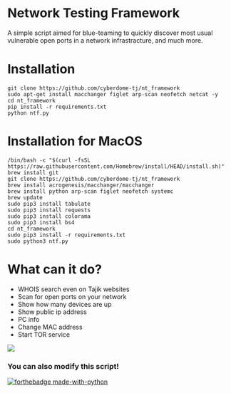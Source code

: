# Network Testing Framework &nbsp;

A simple script aimed for blue-teaming to quickly discover most usual vulnerable open ports in a network infrastracture, and much more. 

# Installation

```
git clone https://github.com/cyberdome-tj/nt_framework
sudo apt-get install macchanger figlet arp-scan neofetch netcat -y
cd nt_framework
pip install -r requirements.txt
python ntf.py
```
# Installation for MacOS
```
/bin/bash -c "$(curl -fsSL https://raw.githubusercontent.com/Homebrew/install/HEAD/install.sh)"
brew install git
git clone https://github.com/cyberdome-tj/nt_framework
brew install acrogenesis/macchanger/macchanger
brew install python arp-scan figlet neofetch systemc
brew update
sudo pip3 install tabulate
sudo pip3 install requests
sudo pip3 install colorama
sudo pip3 install bs4
cd nt_framework
sudo pip3 install -r requirements.txt
sudo python3 ntf.py
```
# What can it do?
<ul>
  <li>WHOIS search even on Tajik websites</li>
  <li>Scan for open ports on your network</li>
  <li>Show how many devices are up</li>
  <li>Show public ip address</li>
  <li>PC info</li>
  <li>Change MAC address</li>
  <li>Start TOR service</li>
</ul>

<kbd> 
  <img src="https://user-images.githubusercontent.com/109206637/218330244-6067987b-b398-405e-ae94-6bef6f13cf74.png">
</kbd>

<h3> You can also modify this script! </h3>

[![forthebadge made-with-python](http://ForTheBadge.com/images/badges/made-with-python.svg)](https://www.python.org/)



